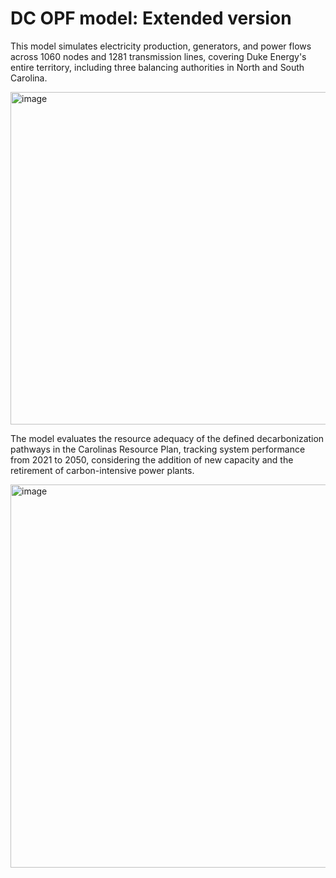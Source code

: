 # DC OPF model: Extended version
This model simulates electricity production, generators, and power flows across 1060 nodes and 1281 transmission lines, covering Duke Energy's entire territory, including three balancing authorities in North and South Carolina. 

<img width="532" alt="image" src="https://github.com/lprieto1409/DC-OPF-extended/assets/69161060/5ce7278e-69d1-4f5e-a5da-42854a442d22">

The model evaluates the resource adequacy of the defined decarbonization pathways in the Carolinas Resource Plan, tracking system performance from 2021 to 2050, considering the addition of new capacity and the retirement of carbon-intensive power plants.

<img width="613" alt="image" src="https://github.com/user-attachments/assets/4b0d0d6d-8147-44d7-aa55-ef9ee434d334">

